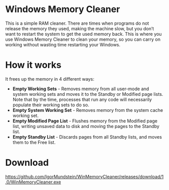 # Windows Memory Cleaner
This is a simple RAM cleaner. There are times when programs do not release the memory they used, making the machine slow, but you don’t want to restart the system to get the used memory back. This is where you use Windows Memory Cleaner to clean your memory, so you can carry on working without wasting time restarting your Windows.

# How it works
It frees up the memory in 4 different ways:

- **Empty Working Sets** - Removes memory from all user-mode and system working sets and moves it to the Standby or Modified page lists. Note that by the time, processes that run any code will necessarily populate their working sets to do so.
- **Empty System Working Set** - Removes memory from the system cache working set.
- **Empty Modified Page List** - Flushes memory from the Modified page list, writing unsaved data to disk and moving the pages to the Standby list.
- **Empty Standby List** - Discards pages from all Standby lists, and moves them to the Free list.

# Download
https://github.com/IgorMundstein/WinMemoryCleaner/releases/download/1.0/WinMemoryCleaner.exe
